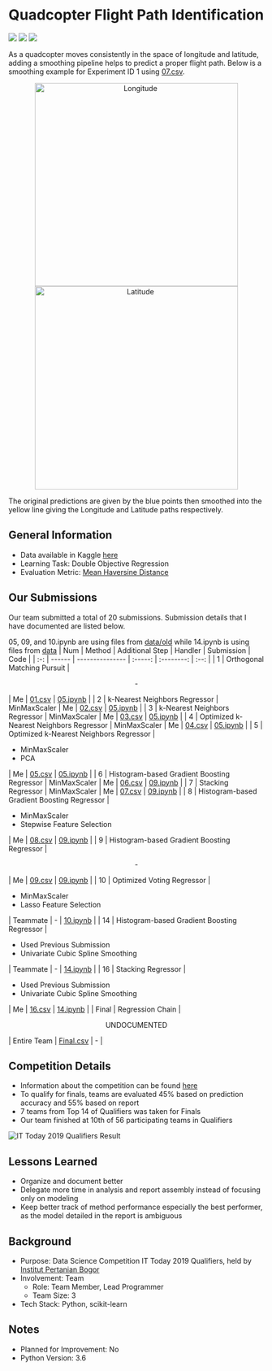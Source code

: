 # Quadcopter Flight Path Identification
<img src="https://img.shields.io/badge/Language-Mixed-D5AE22"> <img src="https://img.shields.io/badge/Last Update-19/08/2019-0A7BBC"> <img src="https://img.shields.io/badge/Status-Not Tested-D7624B">

As a quadcopter moves consistently in the space of longitude and latitude, adding a smoothing pipeline helps to predict a proper flight path. Below is a smoothing example for Experiment ID 1 using [07.csv](submissions/Submission%2007_Stack%20KNN_wo_Feature%20Engineering_w_MinMaxScaler.csv).

<p align="center">
    <img src="https://github.com/abyoso-hapsoro/past-works/assets/51505905/d5ebd01a-0098-46bb-b178-41da23df83d7" width="400" alt="Longitude">
    <img src="https://github.com/abyoso-hapsoro/past-works/assets/51505905/a1267b11-f09a-4a62-a312-bc065bec10f4" width="400" alt="Latitude">
</p>

The original predictions are given by the blue points then smoothed into the yellow line giving the Longitude and Latitude paths respectively.

## General Information
- Data available in Kaggle [here](https://www.kaggle.com/competitions/ittodaydsc2019/data)
- Learning Task: Double Objective Regression
- Evaluation Metric: [Mean Haversine Distance](https://github.com/mapado/haversine)

## Our Submissions
Our team submitted a total of 20 submissions. Submission details that I have documented are listed below.

05, 09, and 10.ipynb are using files from [data/old](data/old) while 14.ipynb is using files from [data](data)
| Num | Method | Additional Step | Handler | Submission | Code |
| :-: | ------ | --------------- | :-----: | :--------: | :--: |
|  1  | Orthogonal Matching Pursuit | <p align="center">-</p> | Me | [01.csv](submissions/Submission%2001_OMP_wo_Engineering.csv) | [05.ipynb](Submission%2005.ipynb) |
|  2  | k-Nearest Neighbors Regressor | MinMaxScaler | Me | [02.csv](submissions/Submission%2002_KNN_wo_Engineering_w_MinMaxScaler.csv) | [05.ipynb](Submission%2005.ipynb) |
|  3  | k-Nearest Neighbors Regressor | MinMaxScaler | Me | [03.csv](submissions/Submission%2003_KNN_wo_Engineering_w_MinMaxScaler.csv) | [05.ipynb](Submission%2005.ipynb) |
|  4  | Optimized k-Nearest Neighbors Regressor | MinMaxScaler | Me | [04.csv](submissions/Submission%2004_Optimized%20KNN_wo_Engineering_w_MinMaxScaler.csv) | [05.ipynb](Submission%2005.ipynb) |
|  5  | Optimized k-Nearest Neighbors Regressor | <ul><li>MinMaxScaler</li><li>PCA</li></ul> | Me | [05.csv](submissions/Submission%2005_Optimized%20KNN_w_PCA_w_MinMaxScaler.csv) | [05.ipynb](Submission%2005.ipynb) |
|  6  | Histogram-based Gradient Boosting Regressor | MinMaxScaler | Me | [06.csv](submissions/Submission%2006_Hist%20Grad%20Boost_wo_Feature%20Engineering_w_MinMaxScaler.csv) | [09.ipynb](Submission%2009.ipynb) |
|  7  | Stacking Regressor | MinMaxScaler | Me | [07.csv](submissions/Submission%2007_Stack%20KNN_wo_Feature%20Engineering_w_MinMaxScaler.csv) | [09.ipynb](Submission%2009.ipynb) |
|  8  | Histogram-based Gradient Boosting Regressor | <ul><li>MinMaxScaler</li><li>Stepwise Feature Selection</li></ul> | Me | [08.csv](submissions/Submission%2008_Hist%20Grad%20Boost_w_Feature%20Selection_w_MinMaxScaler.csv) | [09.ipynb](Submission%2009.ipynb) |
|  9  | Histogram-based Gradient Boosting Regressor | <p align="center">-</p> | Me | [09.csv](submissions/Submission%2009_Hist%20Grad%20Boost_wo_Feature%20Engineering_wo_Scaler.csv) | [09.ipynb](Submission%2009.ipynb) |
| 10  | Optimized Voting Regressor | <ul><li>MinMaxScaler</li><li>Lasso Feature Selection</li></ul> | Teammate | - | [10.ipynb](Submission%2010.ipynb) |
| 14  | Histogram-based Gradient Boosting Regressor | <ul><li>Used Previous Submission</li><li>Univariate Cubic Spline Smoothing</li></ul> | Teammate | - | [14.ipynb](Submission%2014.ipynb) |
| 16  | Stacking Regressor | <ul><li>Used Previous Submission</li><li>Univariate Cubic Spline Smoothing</li></ul> | Me | [16.csv](submissions/Submission%2016_Stacking%20with%20Smoothing.csv) | [14.ipynb](Submission%2014.ipynb) |
| Final | Regression Chain | <p align="center">UNDOCUMENTED</p> | Entire Team | [Final.csv](submissions/Final%20Submission_Hist%20Gradient%20Boost%20Regressor%20Chain.csv) | - |

## Competition Details
- Information about the competition can be found [here](https://www.instagram.com/p/By7s5G-g_RR/)
- To qualify for finals, teams are evaluated 45% based on prediction accuracy and 55% based on report
- 7 teams from Top 14 of Qualifiers was taken for Finals
- Our team finished at 10th of 56 participating teams in Qualifiers

![IT Today 2019 Qualifiers Result](https://github.com/abyoso-hapsoro/past-works/assets/51505905/dac6a77a-bfc7-49ac-a64b-edaa3fdeb115)

## Lessons Learned
- Organize and document better
- Delegate more time in analysis and report assembly instead of focusing only on modeling
- Keep better track of method performance especially the best performer, as the model detailed in the report is ambiguous

## Background
- Purpose: Data Science Competition IT Today 2019 Qualifiers, held by [Institut Pertanian Bogor](https://ipb.ac.id/)
- Involvement: Team
    - Role: Team Member, Lead Programmer
    - Team Size: 3
- Tech Stack: Python, scikit-learn

## Notes
- Planned for Improvement: No
- Python Version: 3.6
